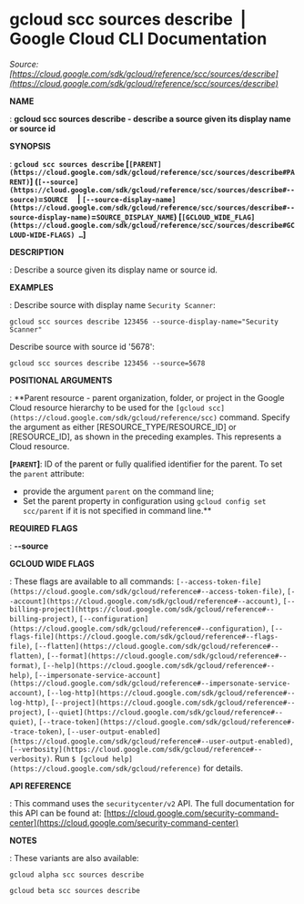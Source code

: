# gcloud scc sources describe  |  Google Cloud CLI Documentation

*Source: [https://cloud.google.com/sdk/gcloud/reference/scc/sources/describe](https://cloud.google.com/sdk/gcloud/reference/scc/sources/describe)*

**NAME**

: **gcloud scc sources describe - describe a source given its display name or source id**

**SYNOPSIS**

: **`gcloud scc sources describe` [`[PARENT](https://cloud.google.com/sdk/gcloud/reference/scc/sources/describe#PARENT)`] (`[--source](https://cloud.google.com/sdk/gcloud/reference/scc/sources/describe#--source)`=`SOURCE`     | `[--source-display-name](https://cloud.google.com/sdk/gcloud/reference/scc/sources/describe#--source-display-name)`=`SOURCE_DISPLAY_NAME`) [`[GCLOUD_WIDE_FLAG](https://cloud.google.com/sdk/gcloud/reference/scc/sources/describe#GCLOUD-WIDE-FLAGS) …`]**

**DESCRIPTION**

: Describe a source given its display name or source id.

**EXAMPLES**

: Describe source with display name `Security Scanner`:

```
gcloud scc sources describe 123456 --source-display-name="Security Scanner"
```

Describe source with source id '5678':

```
gcloud scc sources describe 123456 --source=5678
```

**POSITIONAL ARGUMENTS**

: **Parent resource - parent organization, folder, or project in the Google Cloud
resource hierarchy to be used for the `[gcloud scc](https://cloud.google.com/sdk/gcloud/reference/scc)` command. Specify the
argument as either [RESOURCE_TYPE/RESOURCE_ID] or [RESOURCE_ID], as shown in the
preceding examples. This represents a Cloud resource.

**[`PARENT`]**:
ID of the parent or fully qualified identifier for the parent.
To set the `parent` attribute:

- provide the argument `parent` on the command line;
- Set the parent property in configuration using `gcloud config set
scc/parent` if it is not specified in command line.**

**REQUIRED FLAGS**

: **--source**

**GCLOUD WIDE FLAGS**

: These flags are available to all commands: `[--access-token-file](https://cloud.google.com/sdk/gcloud/reference#--access-token-file)`,
`[--account](https://cloud.google.com/sdk/gcloud/reference#--account)`, `[--billing-project](https://cloud.google.com/sdk/gcloud/reference#--billing-project)`,
`[--configuration](https://cloud.google.com/sdk/gcloud/reference#--configuration)`,
`[--flags-file](https://cloud.google.com/sdk/gcloud/reference#--flags-file)`,
`[--flatten](https://cloud.google.com/sdk/gcloud/reference#--flatten)`, `[--format](https://cloud.google.com/sdk/gcloud/reference#--format)`, `[--help](https://cloud.google.com/sdk/gcloud/reference#--help)`, `[--impersonate-service-account](https://cloud.google.com/sdk/gcloud/reference#--impersonate-service-account)`,
`[--log-http](https://cloud.google.com/sdk/gcloud/reference#--log-http)`,
`[--project](https://cloud.google.com/sdk/gcloud/reference#--project)`, `[--quiet](https://cloud.google.com/sdk/gcloud/reference#--quiet)`, `[--trace-token](https://cloud.google.com/sdk/gcloud/reference#--trace-token)`, `[--user-output-enabled](https://cloud.google.com/sdk/gcloud/reference#--user-output-enabled)`,
`[--verbosity](https://cloud.google.com/sdk/gcloud/reference#--verbosity)`.
Run `$ [gcloud help](https://cloud.google.com/sdk/gcloud/reference)` for details.

**API REFERENCE**

: This command uses the `securitycenter/v2` API. The full documentation
for this API can be found at: [https://cloud.google.com/security-command-center](https://cloud.google.com/security-command-center)

**NOTES**

: These variants are also available:

```
gcloud alpha scc sources describe
```

```
gcloud beta scc sources describe
```